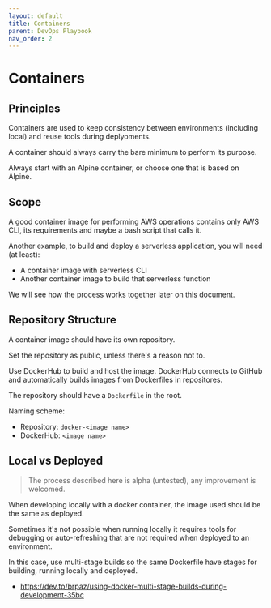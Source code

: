 ```yaml
---
layout: default
title: Containers
parent: DevOps Playbook
nav_order: 2
---
```


# Containers

## Principles

Containers are used to keep consistency between environments (including local) and reuse tools during deplyoments.

A container should always carry the bare minimum to perform its purpose.

Always start with an Alpine container, or choose one that is based on Alpine.

## Scope

A good container image for performing AWS operations contains only AWS CLI, its requirements and maybe a bash script that calls it.

Another example, to build and deploy a serverless application, you will need (at least):
* A container image with serverless CLI
* Another container image to build that serverless function

We will see how the process works together later on this document.

## Repository Structure

A container image should have its own repository.

Set the repository as public, unless there's a reason not to.

Use DockerHub to build and host the image. DockerHub connects to GitHub and automatically builds images from Dockerfiles in repositores.

The repository should have a `Dockerfile` in the root.

Naming scheme:
* Repository: `docker-<image name>`
* DockerHub: `<image name>`

## Local vs Deployed

> The process described here is alpha (untested), any improvement is welcomed.

When developing locally with a docker container, the image used should be the same as deployed.

Sometimes it's not possible when running locally it requires tools for debugging or auto-refreshing that are not required when deployed to an environment.

In this case, use multi-stage builds so the same Dockerfile have stages for building, running locally and deployed.

* https://dev.to/brpaz/using-docker-multi-stage-builds-during-development-35bc